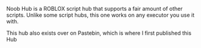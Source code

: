 Noob Hub is a ROBLOX script hub that supports a fair amount of other scripts. Unlike some script hubs, this one works on any executor you use it with.

This hub also exists over on Pastebin, which is where I first published this Hub
